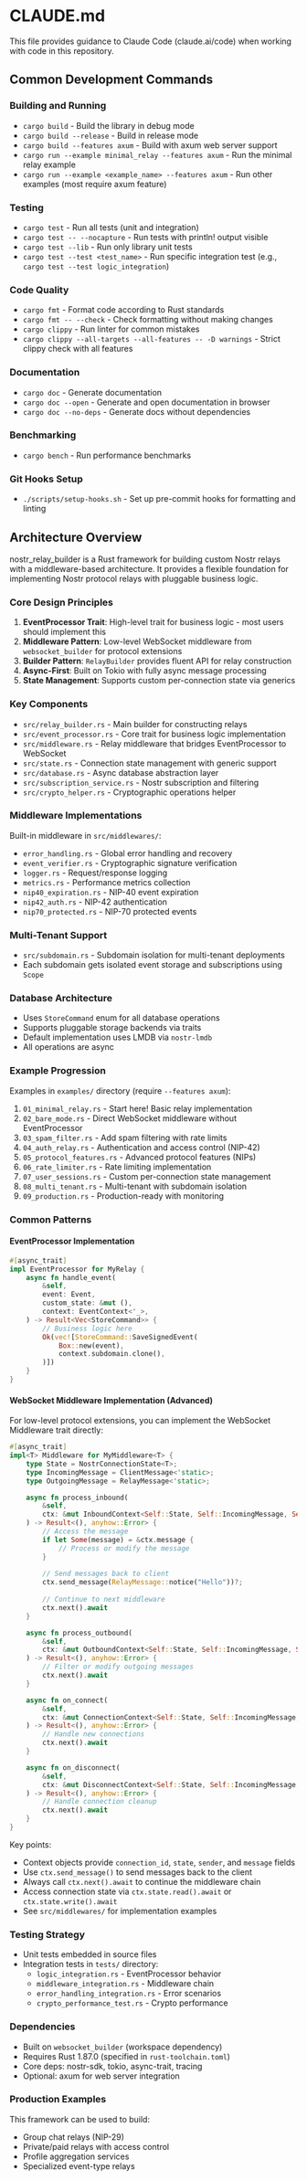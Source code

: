 # CLAUDE.md

This file provides guidance to Claude Code (claude.ai/code) when working with code in this repository.

## Common Development Commands

### Building and Running
- `cargo build` - Build the library in debug mode
- `cargo build --release` - Build in release mode
- `cargo build --features axum` - Build with axum web server support
- `cargo run --example minimal_relay --features axum` - Run the minimal relay example
- `cargo run --example <example_name> --features axum` - Run other examples (most require axum feature)

### Testing
- `cargo test` - Run all tests (unit and integration)
- `cargo test -- --nocapture` - Run tests with println! output visible
- `cargo test --lib` - Run only library unit tests
- `cargo test --test <test_name>` - Run specific integration test (e.g., `cargo test --test logic_integration`)

### Code Quality
- `cargo fmt` - Format code according to Rust standards
- `cargo fmt -- --check` - Check formatting without making changes
- `cargo clippy` - Run linter for common mistakes
- `cargo clippy --all-targets --all-features -- -D warnings` - Strict clippy check with all features

### Documentation
- `cargo doc` - Generate documentation
- `cargo doc --open` - Generate and open documentation in browser
- `cargo doc --no-deps` - Generate docs without dependencies

### Benchmarking
- `cargo bench` - Run performance benchmarks

### Git Hooks Setup
- `./scripts/setup-hooks.sh` - Set up pre-commit hooks for formatting and linting

## Architecture Overview

nostr_relay_builder is a Rust framework for building custom Nostr relays with a middleware-based architecture. It provides a flexible foundation for implementing Nostr protocol relays with pluggable business logic.

### Core Design Principles

1. **EventProcessor Trait**: High-level trait for business logic - most users should implement this
2. **Middleware Pattern**: Low-level WebSocket middleware from `websocket_builder` for protocol extensions
3. **Builder Pattern**: `RelayBuilder` provides fluent API for relay construction
4. **Async-First**: Built on Tokio with fully async message processing
5. **State Management**: Supports custom per-connection state via generics

### Key Components

- `src/relay_builder.rs` - Main builder for constructing relays
- `src/event_processor.rs` - Core trait for business logic implementation
- `src/middleware.rs` - Relay middleware that bridges EventProcessor to WebSocket
- `src/state.rs` - Connection state management with generic support
- `src/database.rs` - Async database abstraction layer
- `src/subscription_service.rs` - Nostr subscription and filtering
- `src/crypto_helper.rs` - Cryptographic operations helper

### Middleware Implementations

Built-in middleware in `src/middlewares/`:
- `error_handling.rs` - Global error handling and recovery
- `event_verifier.rs` - Cryptographic signature verification
- `logger.rs` - Request/response logging
- `metrics.rs` - Performance metrics collection
- `nip40_expiration.rs` - NIP-40 event expiration
- `nip42_auth.rs` - NIP-42 authentication
- `nip70_protected.rs` - NIP-70 protected events

### Multi-Tenant Support

- `src/subdomain.rs` - Subdomain isolation for multi-tenant deployments
- Each subdomain gets isolated event storage and subscriptions using `Scope`

### Database Architecture

- Uses `StoreCommand` enum for all database operations
- Supports pluggable storage backends via traits
- Default implementation uses LMDB via `nostr-lmdb`
- All operations are async

### Example Progression

Examples in `examples/` directory (require `--features axum`):
1. `01_minimal_relay.rs` - Start here! Basic relay implementation
2. `02_bare_mode.rs` - Direct WebSocket middleware without EventProcessor
3. `03_spam_filter.rs` - Add spam filtering with rate limits
4. `04_auth_relay.rs` - Authentication and access control (NIP-42)
5. `05_protocol_features.rs` - Advanced protocol features (NIPs)
6. `06_rate_limiter.rs` - Rate limiting implementation
7. `07_user_sessions.rs` - Custom per-connection state management
8. `08_multi_tenant.rs` - Multi-tenant with subdomain isolation
9. `09_production.rs` - Production-ready with monitoring

### Common Patterns

#### EventProcessor Implementation
```rust
#[async_trait]
impl EventProcessor for MyRelay {
    async fn handle_event(
        &self,
        event: Event,
        custom_state: &mut (),
        context: EventContext<'_>,
    ) -> Result<Vec<StoreCommand>> {
        // Business logic here
        Ok(vec![StoreCommand::SaveSignedEvent(
            Box::new(event),
            context.subdomain.clone(),
        )])
    }
}
```

#### WebSocket Middleware Implementation (Advanced)

For low-level protocol extensions, you can implement the WebSocket Middleware trait directly:

```rust
#[async_trait]
impl<T> Middleware for MyMiddleware<T> {
    type State = NostrConnectionState<T>;
    type IncomingMessage = ClientMessage<'static>;
    type OutgoingMessage = RelayMessage<'static>;

    async fn process_inbound(
        &self,
        ctx: &mut InboundContext<Self::State, Self::IncomingMessage, Self::OutgoingMessage>,
    ) -> Result<(), anyhow::Error> {
        // Access the message
        if let Some(message) = &ctx.message {
            // Process or modify the message
        }
        
        // Send messages back to client
        ctx.send_message(RelayMessage::notice("Hello"))?;
        
        // Continue to next middleware
        ctx.next().await
    }

    async fn process_outbound(
        &self,
        ctx: &mut OutboundContext<Self::State, Self::IncomingMessage, Self::OutgoingMessage>,
    ) -> Result<(), anyhow::Error> {
        // Filter or modify outgoing messages
        ctx.next().await
    }

    async fn on_connect(
        &self,
        ctx: &mut ConnectionContext<Self::State, Self::IncomingMessage, Self::OutgoingMessage>,
    ) -> Result<(), anyhow::Error> {
        // Handle new connections
        ctx.next().await
    }

    async fn on_disconnect(
        &self,
        ctx: &mut DisconnectContext<Self::State, Self::IncomingMessage, Self::OutgoingMessage>,
    ) -> Result<(), anyhow::Error> {
        // Handle connection cleanup
        ctx.next().await
    }
}
```

Key points:
- Context objects provide `connection_id`, `state`, `sender`, and `message` fields
- Use `ctx.send_message()` to send messages back to the client
- Always call `ctx.next().await` to continue the middleware chain
- Access connection state via `ctx.state.read().await` or `ctx.state.write().await`
- See `src/middlewares/` for implementation examples

### Testing Strategy

- Unit tests embedded in source files
- Integration tests in `tests/` directory:
  - `logic_integration.rs` - EventProcessor behavior
  - `middleware_integration.rs` - Middleware chain
  - `error_handling_integration.rs` - Error scenarios
  - `crypto_performance_test.rs` - Crypto performance

### Dependencies

- Built on `websocket_builder` (workspace dependency)
- Requires Rust 1.87.0 (specified in `rust-toolchain.toml`)
- Core deps: nostr-sdk, tokio, async-trait, tracing
- Optional: axum for web server integration

### Production Examples

This framework can be used to build:
- Group chat relays (NIP-29)
- Private/paid relays with access control
- Profile aggregation services
- Specialized event-type relays